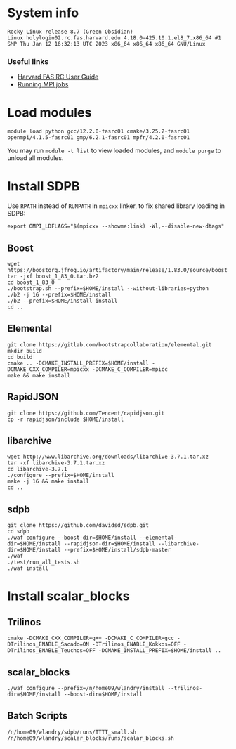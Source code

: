# System info

    Rocky Linux release 8.7 (Green Obsidian)
    Linux holylogin02.rc.fas.harvard.edu 4.18.0-425.10.1.el8_7.x86_64 #1 SMP Thu Jan 12 16:32:13 UTC 2023 x86_64 x86_64 x86_64 GNU/Linux

### Useful links

- [Harvard FAS RC User Guide](https://docs.rc.fas.harvard.edu/)
- [Running MPI jobs](https://docs.rc.fas.harvard.edu/kb/running-jobs/)

# Load modules

    module load python gcc/12.2.0-fasrc01 cmake/3.25.2-fasrc01 openmpi/4.1.5-fasrc01 gmp/6.2.1-fasrc01 mpfr/4.2.0-fasrc01

You may run `module -t list` to view loaded modules,
and `module purge` to unload all modules.

# Install SDPB

Use `RPATH` instead of `RUNPATH` in `mpicxx` linker, to fix shared library loading in SDPB:

    export OMPI_LDFLAGS="$(mpicxx --showme:link) -Wl,--disable-new-dtags"

## Boost

    wget https://boostorg.jfrog.io/artifactory/main/release/1.83.0/source/boost_1_83_0.tar.bz2
    tar -jxf boost_1_83_0.tar.bz2
    cd boost_1_83_0
    ./bootstrap.sh --prefix=$HOME/install --without-libraries=python
    ./b2 -j 16 --prefix=$HOME/install
    ./b2 --prefix=$HOME/install install
    cd ..

## Elemental

    git clone https://gitlab.com/bootstrapcollaboration/elemental.git
    mkdir build
    cd build
    cmake .. -DCMAKE_INSTALL_PREFIX=$HOME/install -DCMAKE_CXX_COMPILER=mpicxx -DCMAKE_C_COMPILER=mpicc
    make && make install

## RapidJSON

    git clone https://github.com/Tencent/rapidjson.git
    cp -r rapidjson/include $HOME/install

## libarchive

    wget http://www.libarchive.org/downloads/libarchive-3.7.1.tar.xz
    tar -xf libarchive-3.7.1.tar.xz
    cd libarchive-3.7.1
    ./configure --prefix=$HOME/install
    make -j 16 && make install
    cd ..

## sdpb

    git clone https://github.com/davidsd/sdpb.git
    cd sdpb
    ./waf configure --boost-dir=$HOME/install --elemental-dir=$HOME/install --rapidjson-dir=$HOME/install --libarchive-dir=$HOME/install --prefix=$HOME/install/sdpb-master
    ./waf
    ./test/run_all_tests.sh
    ./waf install

# Install scalar_blocks

## Trilinos

    cmake -DCMAKE_CXX_COMPILER=g++ -DCMAKE_C_COMPILER=gcc -DTrilinos_ENABLE_Sacado=ON -DTrilinos_ENABLE_Kokkos=OFF -DTrilinos_ENABLE_Teuchos=OFF -DCMAKE_INSTALL_PREFIX=$HOME/install ..

## scalar_blocks

    ./waf configure --prefix=/n/home09/wlandry/install --trilinos-dir=$HOME/install --boost-dir=$HOME/install

## Batch Scripts

    /n/home09/wlandry/sdpb/runs/TTTT_small.sh
    /n/home09/wlandry/scalar_blocks/runs/scalar_blocks.sh
